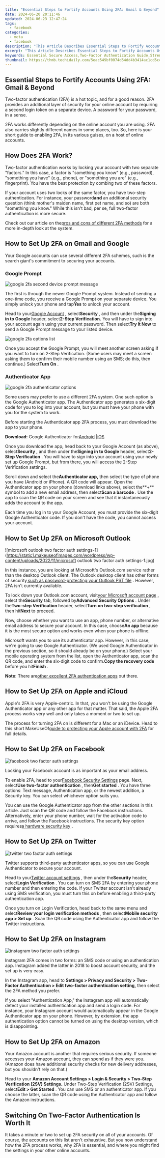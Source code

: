 ```yaml
---
title: "Essential Steps to Fortify Accounts Using 2FA: Gmail & Beyond"
date: 2024-06-20 20:11:46
updated: 2024-06-23 12:47:24
tags:
  - facebook
categories:
  - meta
  - facebook
description: "This Article Describes Essential Steps to Fortify Accounts Using 2FA: Gmail & Beyond"
excerpt: "This Article Describes Essential Steps to Fortify Accounts Using 2FA: Gmail & Beyond"
keywords: Essential Secure Access,Two-Factor Authentication Guide,Strengthen Online Banking,Enhance Email Security,Fortify Accounts Safely,Gmail 2FA Basics,Beyond Password Protection
thumbnail: https://thmb.techidaily.com/5eac549bf0074d54dd4b3414ac1cd5ccda2e57524c605d3807bb2415d6b1435a.jpg
---
```


## Essential Steps to Fortify Accounts Using 2FA: Gmail & Beyond

 Two-factor authentication (2FA) is a hot topic, and for a good reason. 2FA provides an additional layer of security for your online account by requiring a second login token on a separate device. A password for your password, in a sense.

 2FA works differently depending on the online account you are using. 2FA also carries slightly different names in some places, too. So, here is your short guide to enabling 2FA, in its various guises, on a host of online accounts.

## How Does 2FA Work?

 Two-factor authentication works by locking your account with two separate "factors." In this case, a factor is "something you know" (e.g., password), "something you have" (e.g., phone), or "something you are" (e.g., fingerprint). You have the best protection by combing two of these factors.

 If your account uses two locks of the same factor, you have two-step authentication. For instance, your password**and** an additional security question (think mother's maiden name, first pet name, and so) are both "something you know." While this isn't bad, per se, full two-factor authentication is more secure.

 Check out our article on the[pros and cons of different 2FA methods](https://www.makeuseof.com/tag/pros-cons-2fa-types-methods/) for a more in-depth look at the system.

## How to Set Up 2FA on Gmail and Google

 Your Google accounts can use several different 2FA schemes, such is the search giant's commitment to securing your accounts.

### Google Prompt

![google 2fa second device prompt message](https://static1.makeuseofimages.com/wordpress/wp-content/uploads/2022/11/google-2fa-second-device-prompt-message.jpg)

 The first is through the newer Google Prompt system. Instead of sending a one-time code, you receive a Google Prompt on your separate device. You simply unlock your phone and tap**Yes** to unlock your account.

 Head to your[Google Account](https://myaccount.google.com) , select**Security** , and then under the**Signing in to Google** header, select**2-Step Verification.** You will have to sign into your account again using your current password. Then select**Try It Now** to send a Google Prompt message to your listed device.

![google 2fa options list](https://static1.makeuseofimages.com/wordpress/wp-content/uploads/2022/11/google-2fa-options-list.jpg)

 Once you accept the Google Prompt, you will meet another screen asking if you want to turn on 2-Step Verification. (Some users may meet a screen asking them to confirm their mobile number using an SMS; do this, then continue.) Select**Turn On** .

### Authenticator App

![google 2fa authenticator options](https://static1.makeuseofimages.com/wordpress/wp-content/uploads/2022/11/google-2fa-authenticator-options.jpg)

 Some users may prefer to use a different 2FA system. One such option is the Google Authenticator app. The Authenticator app generates a six-digit code for you to log into your account, but you must have your phone with you for the system to work.

 Before starting the Authenticator app 2FA process, you must download the app to your phone.

**Download:** Google Authenticator for[Android](https://www.anrdoezrs.net/links/7251228/type/dlg/sid/UUmuoUeUpU38490/https://play.google.com/store/apps/details?id=com.google.android.apps.authenticator2&hl=en%E2%80%9D) |[iOS](https://www.anrdoezrs.net/links/7251228/type/dlg/sid/UUmuoUeUpU38490/https://itunes.apple.com/us/app/google-authenticator/id388497605?mt=8%E2%80%9D)

 Once you download the app, head back to your Google Account (as above), select**Security** , and then under the**Signing in to Google** header, select**2-Step Verification** . You will have to sign into your account using your newly set up Google Prompt, but from there, you will access the 2-Step Verification settings.

 Scroll down and select the**Authenticator app,** then select the type of phone you have (Android or iPhone). A QR code will appear. Open the Authenticator app on your phone (download links above), select the**+** symbol to add a new email address, then select**Scan a barcode** . Use the app to scan the QR code on your screen and see that it instantaneously adds the account to the app.

 Each time you log in to your Google Account, you must provide the six-digit Google Authenticator code. If you don't have the code, you cannot access your account.

## How to Set Up 2FA on Microsoft Outlook

![microsoft outlook two factor auth settings-1](<https://static1.makeuseofimages.com/wordpress/wp-content/uploads/2022/11/microsoft> outlook two factor auth settings-1.jpg)

 In this instance, you are looking at Microsoft's Outlook.com service rather than the desktop Outlook client. The Outlook desktop client has other forms of security,[such as password-protecting your Outlook PST file](https://www.makeuseof.com/tag/tricks-outlook-microsoft-account-secure/) . However, 2FA isn't currently available.

 To lock down your Outlook.com account, visit[your Microsoft account page](https://redirect.viglink.com?key=0d8d9af05d1abe663696ac39935d3f6b&u=https%3A%2F%2Faccount.microsoft.com%2Faccount%2FAccount) , select the**Security** tab, followed by**Advanced** **Security Options** . Under the**Two-step Verification** header, select**Turn on two-step verification** , then hit**Next** to proceed.

 Now, choose whether you want to use an app, phone number, or alternative email address to secure your account. In this case, choose**An app** because it is the most secure option and works even when your phone is offline.

 Microsoft wants you to use its authenticator app. However, in this case, we're going to use Google Authenticator. (We used Google Authenticator in the previous section, so it should already be on your phone.) Select your mobile operating system from the list, open the Authenticator app, scan the QR code, and enter the six-digit code to confirm.**Copy the recovery code** before you hit**Finish** .

**Note:** There are[other excellent 2FA authentication apps](https://www.makeuseof.com/tag/5-best-alternatives-google-authenticator/) out there.

## How to Set Up 2FA on Apple and iCloud

 Apple's 2FA is very Apple-centric. In that, you won't be using the Google Authenticator app or any other app for that matter. That said, the Apple 2FA process works very well and only takes a moment or two to set up.

 The process for turning 2FA on is different for a Mac or an iDevice. Head to this short MakeUseOf[guide to protecting your Apple account with 2FA](https://www.makeuseof.com/tag/apple-two-factor-authentication/) for full details.

## How to Set Up 2FA on Facebook

![facebook two factor auth settings](https://static1.makeuseofimages.com/wordpress/wp-content/uploads/2022/11/facebook-two-factor-auth-settings.jpg)

Locking your Facebook account is as important as your email address.

 To enable 2FA, head to your[Facebook Security Settings](https://www.facebook.com/settings?tab=security) page. Next, select**Use two-factor authentication** , then**Get started** . You have three options: Text message, Authentication app, or the newest addition, a Security key. You can select whichever option suits you.

 You can use the Google Authenticator app from the other sections in this article. Just scan the QR code and follow the Facebook instructions. Alternatively, enter your phone number, wait for the activation code to arrive, and follow the Facebook instructions. The security key option requires[a hardware security key](https://www.makeuseof.com/best-hardware-security-keys/) .

## How to Set Up 2FA on Twitter

![twitter two factor auth settings](https://static1.makeuseofimages.com/wordpress/wp-content/uploads/2022/11/twitter-two-factor-auth-settings.jpg)

 Twitter supports third-party authenticator apps, so you can use Google Authenticator to secure your account.

 Head to your[Twitter account settings](https://twitter.com/settings/account) , then under the**Security** header, select**Login Verification** . You can turn on SMS 2FA by entering your phone number and then entering the code. If your Twitter account isn't already using SMS verification, you must turn this on before enabling a third-party authentication app.

 Once you turn on Login Verification, head back to the same menu and select**Review your login verification methods** , then select**Mobile security app > Set up** . Scan the QR code using the Authenticator app and follow the Twitter instructions.

## How to Set Up 2FA on Instagram

![instagram two factor auth settings](https://static1.makeuseofimages.com/wordpress/wp-content/uploads/2022/11/instagram-two-factor-auth-settings.jpg)

 Instagram 2FA comes in two forms: an SMS code or using an authentication app. Instagram added the latter in 2018 to boost account security, and the set up is very easy.

 In the Instagram app, head to **Settings > Privacy and Security > Two-Factor Authentication > Edit two-factor authentication setting,** then select the 2FA method you prefer.

 If you select "Authentication App," the Instagram app will automatically detect your installed authentication app and send a login code. For instance, your Instagram account would automatically appear in the Google Authenticator app on your phone. However, by extension, the app authentication option cannot be turned on using the desktop version, which is disappointing.

## How to Set Up 2FA on Amazon

 Your Amazon account is another that requires serious security. If someone accesses your Amazon account, they can spend as if they were you. (Amazon does have additional security checks for new delivery addresses, but you shouldn't rely on that.)

 Head to your **Amazon Account Settings > Login & Security > Two-Step Verification (2SV) Settings.** Under Two-Step Verification (2SV) Settings, select**Edit > Get Started** . You can use SMS or an authenticator app. If you choose the latter, scan the QR code using the Authenticator app and follow the Amazon instructions.

## Switching On Two-Factor Authentication Is Worth It

 It takes a minute or two to set up 2FA security on all of your accounts. Of course, the accounts on this list aren't exhaustive. But you now understand how the 2FA process works, why 2FA is essential, and where you might find the settings in your other online accounts.


<ins class="adsbygoogle"
     style="display:block"
     data-ad-format="autorelaxed"
     data-ad-client="ca-pub-7571918770474297"
     data-ad-slot="1223367746"></ins>



<ins class="adsbygoogle"
     style="display:block"
     data-ad-client="ca-pub-7571918770474297"
     data-ad-slot="8358498916"
     data-ad-format="auto"
     data-full-width-responsive="true"></ins>
